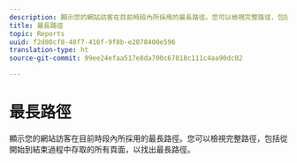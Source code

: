 ```yaml
---
description: 顯示您的網站訪客在目前時段內所採用的最長路徑。您可以檢視完整路徑，包括從開始到結束過程中存取的所有頁面，以找出最長路徑。
title: 最長路徑
topic: Reports
uuid: f2d80cf8-48f7-416f-9f8b-e2078400e596
translation-type: ht
source-git-commit: 99ee24efaa517e8da700c67818c111c4aa90dc02

---
```



# 最長路徑

顯示您的網站訪客在目前時段內所採用的最長路徑。您可以檢視完整路徑，包括從開始到結束過程中存取的所有頁面，以找出最長路徑。


